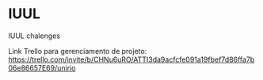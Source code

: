 # IUUL
IUUL chalenges 

Link Trello para gerenciamento de projeto:
https://trello.com/invite/b/CHNu6uRO/ATTI3da9acfcfe091a19fbef7d86ffa7b06e86657E69/unirio